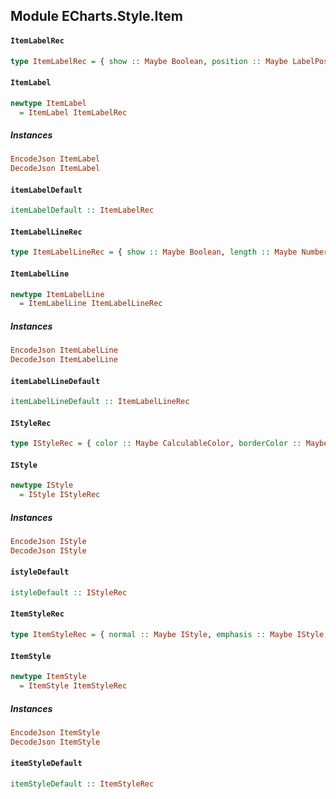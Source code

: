 ## Module ECharts.Style.Item

#### `ItemLabelRec`

``` purescript
type ItemLabelRec = { show :: Maybe Boolean, position :: Maybe LabelPosition, rotate :: Maybe Boolean, distance :: Maybe Boolean, formatter :: Maybe Formatter, textStyle :: Maybe TextStyle }
```

#### `ItemLabel`

``` purescript
newtype ItemLabel
  = ItemLabel ItemLabelRec
```

##### Instances
``` purescript
EncodeJson ItemLabel
DecodeJson ItemLabel
```

#### `itemLabelDefault`

``` purescript
itemLabelDefault :: ItemLabelRec
```

#### `ItemLabelLineRec`

``` purescript
type ItemLabelLineRec = { show :: Maybe Boolean, length :: Maybe Number, lineStyle :: Maybe LineStyle }
```

#### `ItemLabelLine`

``` purescript
newtype ItemLabelLine
  = ItemLabelLine ItemLabelLineRec
```

##### Instances
``` purescript
EncodeJson ItemLabelLine
DecodeJson ItemLabelLine
```

#### `itemLabelLineDefault`

``` purescript
itemLabelLineDefault :: ItemLabelLineRec
```

#### `IStyleRec`

``` purescript
type IStyleRec = { color :: Maybe CalculableColor, borderColor :: Maybe Color, borderWidth :: Maybe Number, barBorderColor :: Maybe Color, barBorderRadius :: Maybe (Corner Number), barBorderWidth :: Maybe Number, label :: Maybe ItemLabel, labelLine :: Maybe ItemLabelLine, lineStyle :: Maybe LineStyle, areaStyle :: Maybe AreaStyle, chordStyle :: Maybe ChordStyle, nodeStyle :: Maybe NodeStyle, linkStyle :: Maybe LinkStyle }
```

#### `IStyle`

``` purescript
newtype IStyle
  = IStyle IStyleRec
```

##### Instances
``` purescript
EncodeJson IStyle
DecodeJson IStyle
```

#### `istyleDefault`

``` purescript
istyleDefault :: IStyleRec
```

#### `ItemStyleRec`

``` purescript
type ItemStyleRec = { normal :: Maybe IStyle, emphasis :: Maybe IStyle }
```

#### `ItemStyle`

``` purescript
newtype ItemStyle
  = ItemStyle ItemStyleRec
```

##### Instances
``` purescript
EncodeJson ItemStyle
DecodeJson ItemStyle
```

#### `itemStyleDefault`

``` purescript
itemStyleDefault :: ItemStyleRec
```


